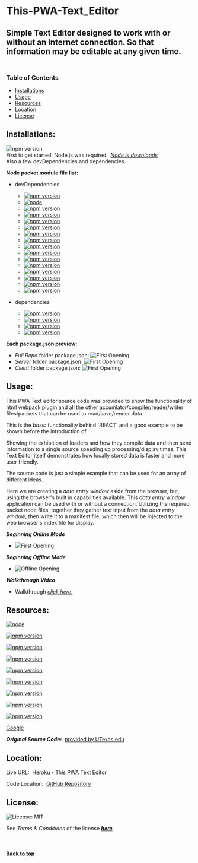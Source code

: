 # **This-PWA-Text_Editor**

## Simple Text Editor designed to work with or without an internet connection.  So that information may be editable at any given time.<br><br>

### Table of Contents
- [Installations](#installations)
- [Usage](#usage)
- [Resources](#resources)
- [Location](#location)
- [License](#license)

## Installations:

![npm version](https://img.shields.io/badge/node-v18.12.1-9cf)<br>First to get started, Node.js was required.&nbsp;&nbsp;[*Node.js downloads*](https://nodejs.org/en/download/)<br>
Also a few devDependencies and dependencies.

**Node packet module file list:**
- devDependencies
  - [![npm version](https://img.shields.io/badge/concurrently-v5.2.0-9cf)](https://www.npmjs.com/package/concurrently)
  - [![node](https://img.shields.io/badge/nodemon-v2.0.4-9cf)](https://www.npmjs.com/package/nodemon)
  - [![npm version](https://img.shields.io/badge/babel.core-v7.15.0-9cf)](https://www.npmjs.com/package/@babel/core)
  - [![npm version](https://img.shields.io/badge/babel.plugin.transform.runtime-v7.15.0-9cf)](https://babeljs.io/docs/babel-plugin-transform-runtime/)
  - [![npm version](https://img.shields.io/badge/babel.preset.env-v7.15.0-9cf)](https://babeljs.io/docs/babel-preset-env)
  - [![npm version](https://img.shields.io/badge/babel.runtime-v7.15.3-9cf)](https://babeljs.io/docs/babel-runtime)
  - [![npm version](https://img.shields.io/badge/babel.loader-v8.2.2-9cf)](https://www.npmjs.com/package/babel-loader)
  - [![npm version](https://img.shields.io/badge/css.loader-v6.2.0-9cf)](https://www.npmjs.com/package/css-loader)
  - [![npm version](https://img.shields.io/badge/html.webpack.plugin-v5.3.2-9cf)](https://webpack.js.org/plugins/html-webpack-plugin/)
  - [![npm version](https://img.shields.io/badge/http.server-v0.11.1-9cf)](https://www.npmjs.com/package/http-server)
  - [![npm version](https://img.shields.io/badge/style.loader-v3.2.1-9cf)](https://www.npmjs.com/package/style-loader)
  - [![npm version](https://img.shields.io/badge/webpack-v5.51.1-9cf)](https://webpack.js.org/concepts/)
  - [![npm version](https://img.shields.io/badge/webpack.cli-v4.8.0-9cf)](https://www.npmjs.com/package/webpack-cli)
  - [![npm version](https://img.shields.io/badge/webpack.dev.server-v4.0.0-9cf)](https://www.npmjs.com/package/webpack-dev-server)
  - [![npm version](https://img.shields.io/badge/webpack.pwa.manifest-v4.3.0-9cf)](https://www.npmjs.com/package/webpack-pwa-manifest)
  - [![npm version](https://img.shields.io/badge/workbox.webpack.plugin-v6.2.4-9cf)](https://www.npmjs.com/package/workbox-webpack-plugin)

- dependencies
  - [![npm version](https://img.shields.io/badge/express-v4.17.1-9cf)](https://www.npmjs.com/package/express)
  - [![npm version](https://img.shields.io/badge/if.env-v1.0.4-9cf)](https://www.npmjs.com/package/if-env)
  - [![npm version](https://img.shields.io/badge/codemirror.themes-v1.0.0-9cf)](https://codemirror.net/)
  - [![npm version](https://img.shields.io/badge/idb-v6.1.2-9cf)](https://www.npmjs.com/package/idb)

**Each package.json preview:**
  - *Full Repo* folder package.json:
 ![First Opening](./assets/images/repoPackage.png)
  - *Server* folder package.json:
 ![First Opening](./assets/images/serverPackage.png)
  - *Client* folder package.json:
 ![First Opening](./assets/images/clientPackage.png)
  
## Usage:
  
This PWA Text editor source code was provided to show the functionality of html webpack plugin and all the other accumlator/compiler/reader/writer files/packets that can be used to read/save/render data.

This is the *basic* functionality behind 'REACT' and a good example to be shown before the introduction of.

Showing the exhibition of loaders and how they compile data and then send information to a single source speeding up processing/display times.  This Text Editor itself demonstrates how locally stored data is faster and more user friendly.

The source code is just a simple example that can be used for an array of different ideas.

Here we are creating a *data entry window* aside from the browser, but, using the browser's built in capabilities available.  This *data entry window* application can be used with or without a connection.  Utilizing the required packet node files, together they gather text input from the *data entry window*, then write it to a manifest file, which then will be injected to the web browser's index file for display.

***Beginning Online Mode***
  - ![First Opening](./assets/images/jateOpening.png)

***Beginning Offline Mode***
  - ![Offline Opening](./assets/images/jateOffline.png)

***Walkthrough Video***
  - Walkthrough [*click here*.](https://drive.google.com/file/d/1jzKGmV2iLJwWlIiyEI50UbRGXu7J2Ppz/view)

## Resources:

[![node](https://img.shields.io/badge/node-v18.12.1-9cf)](https://nodejs.org)

[![npm version](https://img.shields.io/badge/nodemon-v2.0.4-9cf)](https://www.npmjs.com/package/nodemon)

[![npm version](https://img.shields.io/badge/express-v4.17.1-9cf)](https://www.npmjs.com/package/express)

[![npm version](https://img.shields.io/badge/if.env-v1.0.4-9cf)](https://www.npmjs.com/package/if-env)

[![npm version](https://img.shields.io/badge/concurrently-v5.2.0-9cf)](https://www.npmjs.com/package/concurrently)

[![npm version](https://img.shields.io/badge/babel-v7-9cf)](https://babeljs.io/docs/)

[![npm version](https://img.shields.io/badge/webpack-v5.51.1-9cf)](https://webpack.js.org/concepts/)

[![npm version](https://img.shields.io/badge/codemirror-v1-9cf)](https://codemirror.net/)

[![npm version](https://img.shields.io/badge/idb-v6.1.2-9cf)](https://www.npmjs.com/package/idb)

[Google](https://www.google.com)

**_Original Source Code:_**&nbsp;&nbsp;[provided by UTexas.edu](https://techbootcamps.utexas.edu/coding/)

## Location:

Live URL:&nbsp;&nbsp;[Heroku - This PWA Text Editor](https://this-pwa-text-editor.herokuapp.com/)

Code Location:&nbsp;&nbsp;[GitHub Repository](https://github.com/zMag33z/week-19_PWA-Text_Editor/)

## License:
  
![License: MIT](https://img.shields.io/badge/license-MIT-brightgreen)
  
See *Terms & Conditions* of the license [***here***](https://opensource.org/licenses/MIT).

<br>


#### [**Back to top**](#)